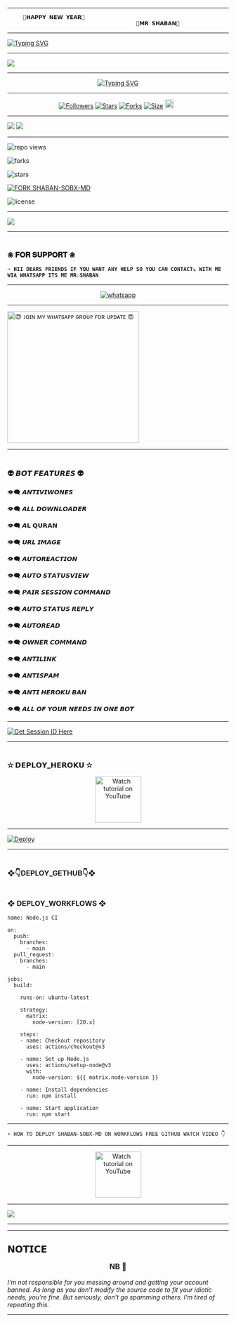 ---------
         🎉𝗛𝗔𝗣𝗣𝗬 𝗡𝗘𝗪 𝗬𝗘𝗔𝗥🎉
                                             👑𝗠𝗥 𝗦𝗛𝗔𝗕𝗔𝗡👑
----------

<a href="https://git.io/typing-svg"><img src="https://readme-typing-svg.demolab.com?font=Black+Ops+One&size=50&pause=1000&color=1BAFBAFF&center=true&width=910&height=100&lines=THANKS FOR YOUR +SUPPORT-DONT; FORGET+TO+FORK+MYrepo;CREATED+BY+𝗠𝗥 𝗦𝗛𝗔𝗕𝗔𝗡;RELEASED+20.12.2024" alt="Typing SVG" /></a>

----------

<a><img src='https://i.ibb.co/9N1sJ41/Manul-Ofc-X.gif'/></a>

-------

 </p> <p align="center">
<a href="https://git.io/typing-svg"><img src="https://readme-typing-svg.demolab.com?font=Rubik+Dirt&size=65&pause=1000&color=F720C3F&background=FF20A500&center=true&vCenter=true&width=1000&height=150&lines=SHABAN+SOBX+MD+ V2;MADE+BY+MR+SHABAN" alt="Typing SVG" /></a>

------------

<p align="center">
<a href="https://github.com/MRSHABAN40/"><img title="Followers" src="https://img.shields.io/github/followers/MRSHABAN40?color=blue&style=flat-square"></a>
<a href="https://github.com/MRSHABAN40/SHABAN-SOBX-MD/stargazers/"><img title="Stars" src="https://img.shields.io/github/stars/MRSHABAN40/SHABAN-SOBX-MD?color=blue&style=flat-square"></a>
<a href="https://github.com/MRSHABAN40/SHABAN-SOBX-MD/network/members"><img title="Forks" src="https://img.shields.io/github/forks/MRSHABAN40/SHABAN-SOBX-MD?color=blue&style=flat-square"></a>
<a href="https://github.com/MRSHABAN40/SHABAN-SOBX-MD/"><img title="Size" src="https://img.shields.io/github/repo-size/MRSHABAN40/SHABAN-SOBX-MD?style=flat-square&color=blue"></a>
<a href="https://github.com/MRSHABAN40/SHABAN-SOBX-MD/graphs/commit-activity"><img height="20" src="https://img.shields.io/badge/Maintained%3F-yes-green.svg"></a>&nbsp;&nbsp;
</p>
<p align='center'>
</p>

------------

<a><img src='https://i.imgur.com/LyHic3i.gif'/></a>
<a><img src='https://i.imgur.com/LyHic3i.gif'/></a>

--------------

![repo views](https://hits.seeyoufarm.com/api/count/incr/badge.svg?url=https%3A%2F%2Fgithub.com%2FMRSHABAN40%2FSHABAN-SOBX-MD&count_bg=%2379C83D&title_bg=%23555555&icon=gitpod.svg&icon_color=%23E7E7E7&title=Views&edge_flat=false)


![forks](https://img.shields.io/github/forks/MRSHABAN40/SHABAN-SOBX-MD?label=Forks&style=social)


![stars](https://img.shields.io/github/stars/MRSHABAN40/SHABAN-SOBX-MD?style=social)


[![FORK SHABAN-SOBX-MD](https://img.shields.io/badge/FORK%20-SHABAN%20SOBX%20MD-white)](https://github.com/MRSHABAN40/SHABAN-SOBX-MD/fork)

![license](https://img.shields.io/github/license/MRSHABAN40/SHABAN-SOBX-MD?color=green&label=License&style=plastic)

---------------

<img align="center" height="auto"
src="https://cardivo.vercel.app/api?name=SHABAN%20MD%20V2&description=🪀THE%20WORLD%20BEST%20WHATSAPP%20BOT%★%20CREATED%20BY%20MR%20SHABAN♥️&image=https://i.ibb.co/wwkxCP7/Manul-Ofc-X.jpg?v=4&backgroundColor=%23ecf0f1&github=MRSHABAN40&pattern=leaf&colorPattern=%23eaeaea"/>

------------------


### <br> ❀ 𝐅𝐎𝐑 𝐒𝐔𝐏𝐏𝐎𝐑𝐓 ❀

**`➩ HII DEARS FRIENDS IF YOU WANT ANY HELP SO YOU CAN CONTACT↘︎ WITH ME WIA WHATSAPP ITS ME MR✩SHABAN`**

-------

<p align="center">
  <a href="https://wa.me/+923059395959?text=*ʜɪɪ+ᴍʀsʜᴀʙᴀɴ--+ɪ+ɴᴇᴇᴅ+ʜᴇʟᴘ!.+ɪ+ᴍᴇssᴀɢᴇᴅ+ʏᴏᴜ+ғʀᴏᴍ+sʜᴀʙᴀɴ-sᴏʙx-ᴍᴅ+ʀᴇᴘᴏ!!*" target="_blank">
    <img alt="whatsapp" src="https://img.shields.io/badge/ Whatsapp -25D366?style=for-the-badge&logo=whatsapp&logoColor=white" />

-----------    


<a href="https://whatsapp.com/channel/0029VazjYjoDDmFZTZ9Ech3O"><img src="https://img.shields.io/badge/%F0%9F%8E%89%20ᴊᴏɪɴ%20ᴏᴜʀ%20ᴡʜᴀᴛsᴀᴘᴘ%20ᴄʜᴀɴɴᴇʟ-red" alt="😍 ᴊᴏɪɴ ᴍʏ ᴡʜᴀᴛsᴀᴘᴘ ɢʀᴏᴜᴘ ғᴏʀ ᴜᴘᴅᴀᴛᴇ 😍" width="300"></a>

-----------

### <br> 👽 𝘽𝙊𝙏 𝙁𝙀𝘼𝙏𝙐𝙍𝙀𝙎 👽

👁️‍🗨️ 𝘼𝙉𝙏𝙄𝙑𝙄𝙒𝙊𝙉𝙀𝙎

👁️‍🗨️ 𝘼𝙇𝙇 𝘿𝙊𝙒𝙉𝙇𝙊𝘼𝘿𝙀𝙍

👁️‍🗨️ 𝘼𝗟 𝗤𝗨𝗥𝗔𝗡

👁️‍🗨️ 𝙐𝙍𝙇 𝙄𝙈𝘼𝙂𝙀 

👁️‍🗨️ 𝘼𝙐𝙏𝙊𝙍𝙀𝘼𝘾𝙏𝙄𝙊𝙉

👁️‍🗨️ 𝘼𝙐𝙏𝙊 𝙎𝙏𝘼𝙏𝙐𝙎𝙑𝙄𝙀𝙒

👁️‍🗨️ 𝙋𝘼𝙄𝙍 𝙎𝙀𝙎𝙎𝙄𝙊𝙉 𝘾𝙊𝙈𝙈𝘼𝙉𝘿

👁️‍🗨️ 𝘼𝙐𝙏𝙊 𝙎𝙏𝘼𝙏𝙐𝙎 𝙍𝙀𝙋𝙇𝙔

👁️‍🗨️ 𝘼𝙐𝙏𝙊𝙍𝙀𝘼𝘿

👁️‍🗨️ 𝙊𝙒𝙉𝙀𝙍 𝘾𝙊𝙈𝙈𝘼𝙉𝘿

👁️‍🗨️ 𝘼𝙉𝙏𝙄𝙇𝙄𝙉𝙆

👁️‍🗨️ 𝘼𝙉𝙏𝙄𝙎𝙋𝘼𝙈

👁️‍🗨️ 𝘼𝙉𝙏𝙄 𝙃𝙀𝙍𝙊𝙆𝙐 𝘽𝘼𝙉

👁️‍🗨️︎ 𝘼𝙇𝙇 𝙊𝙁 𝙔𝙊𝙐𝙍 𝙉𝙀𝙀𝘿𝙎 𝙄𝙉 𝙊𝙉𝙀 𝘽𝙊𝙏

--------------

[![Get Session ID Here](https://img.shields.io/static/v1?label=Session%20ID&message=Generate&color=FF4500&style=for-the-badge&logo=firefox&logoColor=white)](https://megapair1-369d58255813.herokuapp.com/)

----------
 
### <br>     ✫ 𝗗𝗘𝗣𝗟𝗢𝗬_𝗛𝗘𝗥𝗢𝗞𝗨 ✫

<p align="center">
   <a href="https://youtu.be/eHyyFWSktqI?si=4Gd69MJBS65_Px5f"><img src="https://i.ibb.co/71mYRh4/116-1161192-podcast-subscribe-listen-button-youtube-sign-hd-png.png" alt="Watch tutorial on YouTube" border="0"  width="105">
    </a>
</p>

------------
 
[![Deploy](https://www.herokucdn.com/deploy/button.svg)](https://dashboard.heroku.com/new-app?template=https://github.com/MRSHABAN40/SHABAN-SOBX-MD)

------------
### <br> ❖👇DEPLOY_GETHUB👇❖


### <br> ❖ DEPLOY_WORKFLOWS ❖
```
name: Node.js CI

on:
  push:
    branches:
      - main
  pull_request:
    branches:
      - main

jobs:
  build:

    runs-on: ubuntu-latest

    strategy:
      matrix:
        node-version: [20.x]

    steps:
    - name: Checkout repository
      uses: actions/checkout@v3

    - name: Set up Node.js
      uses: actions/setup-node@v3
      with:
        node-version: ${{ matrix.node-version }}

    - name: Install dependencies
      run: npm install

    - name: Start application
      run: npm start
```

-----------

`⚡ HOW TO DEPLOY SHABAN-SOBX-MD ON WORKFLOWS FREE GITHUB WATCH VIDEO 👇`

-------------

<p align="center">
   <a href="https://youtu.be/xxw7uG5Xb6M?si=cwdTifhYH5INDSFD"><img src="https://i.ibb.co/71mYRh4/116-1161192-podcast-subscribe-listen-button-youtube-sign-hd-png.png" alt="Watch tutorial on YouTube" border="0"  width="105">
    </a>
</p>

-------------

<a><img src='https://i.imgur.com/VSVRZsX.gif'/></a>

------------

***
<h2 align="left">𝗡𝗢𝗧𝗜𝗖𝗘</h2>
<p style="text-align: center; font-size: 1.2em;">
  <strong>NB 🚫</strong><br>
   
_I’m not responsible for you messing around and getting your account banned. As long as you don’t modify the source code to fit your idiotic needs, you’re fine. But seriously, don’t go spamming others. I’m tired of repeating this._
</p>
    
***
